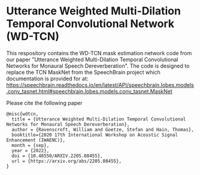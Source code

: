 # Utterance Weighted Multi-Dilation Temporal Convolutional Network (WD-TCN)

 This respository contains the WD-TCN mask estimation network code from our paper "Utterance Weighted Multi-Dilation Temporal Convolutional Networks for Monaural Speech Dereverberation". The code is designed to replace the TCN MaskNet from the SpeechBrain project which documentation is provided for at: https://speechbrain.readthedocs.io/en/latest/API/speechbrain.lobes.models.conv_tasnet.html#speechbrain.lobes.models.conv_tasnet.MaskNet

Please cite the following paper
```
@misc{wdtcn,
  title = {Utterance Weighted Multi-Dilation Temporal Convolutional Networks for Monaural Speech Dereverberation},
  author = {Ravenscroft, William and Goetze, Stefan and Hain, Thomas},
  booktitle={2020 17th International Workshop on Acoustic Signal Enhancement (IWAENC)},  
  month = {sep},  
  year = {2022},
  doi = {10.48550/ARXIV.2205.08455},
  url = {https://arxiv.org/abs/2205.08455},
}
```

